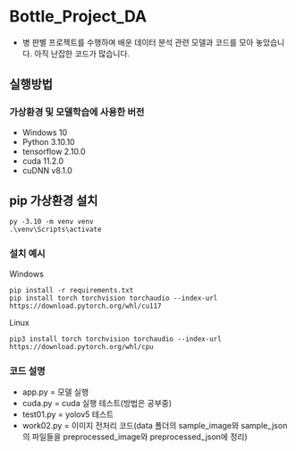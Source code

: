 # Bottle_Project_DA
- 병 판별 프로젝트를 수행하며 배운 데이터 분석 관련 모델과 코드를 모아 놓았습니다. 아직 난잡한 코드가 많습니다.

## 실행방법
### 가상환경 및 모델학습에 사용한 버전
- Windows 10
- Python 3.10.10
- tensorflow 2.10.0
- cuda 11.2.0
- cuDNN v8.1.0 

## pip 가상환경 설치
```
py -3.10 -m venv venv
.\venv\Scripts\activate
```

### 설치 예시
Windows
```
pip install -r requirements.txt
pip install torch torchvision torchaudio --index-url https://download.pytorch.org/whl/cu117
```

Linux
```
pip3 install torch torchvision torchaudio --index-url https://download.pytorch.org/whl/cpu
```

### 코드 설명
- app.py = 모델 실행 
- cuda.py = cuda 실행 테스트(방법은 공부중)
- test01.py = yolov5 테스트
- work02.py = 이미지 전처리 코드(data 폴더의 sample_image와 sample_json의 파일들을 preprocessed_image와 preprocessed_json에 정리)



